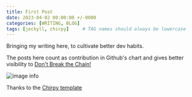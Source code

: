 ```yaml
---
title: First Post
date: 2023-04-02 00:00:00 +/-0000
categories: [WRITING, BLOG]
tags: [jeckyll, chirpy]     # TAG names should always be lowercase
---
```


Bringing my writing here, to cultivate better dev habits.

The posts here count as contribution in Github's chart and gives better visibility to [Don't Break the Chain!](https://blog.doist.com/dont-break-the-chain/)

![image info](../../assets/MarchContributions.JPG)

Thanks to the [Chirpy template](https://github.com/cotes2020/chirpy-starter)